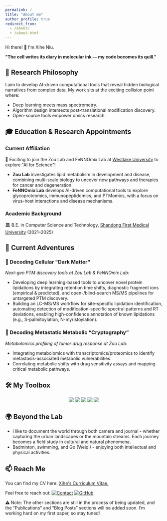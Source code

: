 ```yaml
---
permalink: /
title: "About me"
author_profile: true
redirect_from: 
  - /about/
  - /about.html
---
```


Hi there! 👋 I'm Xihe Niu.  

**"The cell writes its diary in molecular ink — my code becomes its quill."**

## 🧠 Research Philosophy
I aim to develop AI-driven computational tools that reveal hidden biological narratives from complex data. My work sits at the exciting collision point where:
* Deep learning meets mass spectrometry.
* Algorithm design intersects post-translational modification discovery.
* Open-source tools empower omics research.

## 🎓 Education & Research Appointments
### Current Affiliation
🌟 Exciting to join the Zou Lab and FeNNOmix Lab at [Westlake University](https://www.westlake.edu.cn/) to explore "AI for Science"!
  * **Zou Lab** investigates lipid metabolism in development and disease, combining multi-scale biology to uncover new pathways and therapies for cancer and degeneration.
  * **FeNNOmix Lab** develops AI-driven computational tools to explore glycoproteomics, immunopeptidomics, and PTMomics, with a focus on virus-host interactions and disease mechanisms.

### Academic Background
🏛️ B.E. in Computer Science and Technology, [Shandong First Medical University](https://www.sdfmu.edu.cn/) (2021–2025)

## 🚀 Current Adventures
### 🌌 Decoding Cellular "Dark Matter"
*Next-gen PTM discovery tools at Zou Lab & FeNNOmix Lab*:
* Developing deep learning-based tools to uncover novel protein lipidations by integrating retention time shifts, diagnostic fragment ions (empirical & predicted), and open-/blind-search MS/MS pipelines for untargeted PTM discovery.
* Building an LC-MS/MS workflow for site-specific lipidation identification, automating detection of modification-specific spectral patterns and RT deviations, enabling high-confidence annotation of known lipidations (e.g., S-palmitoylation, N-myristoylation).

### 🔬 Decoding Metastatic Metabolic “Cryptography”
*Metabolomics profiling of tumor drug response at Zou Lab*:
* Integrating metabolomics with transcriptomics/proteomics to identify metastasis-associated metabolic vulnerabilities.
* Correlating metabolic shifts with drug sensitivity assays and mapping critical metabolic pathways.


## 🛠️ My Toolbox
<div align="center">
  <!-- 编程语言 -->
  <img src="https://skillicons.dev/icons?i=python,java,c,cpp&theme=light" />
  
  <!-- 数据科学与AI -->
  <img src="https://skillicons.dev/icons?i=pytorch,anaconda&theme=light" />
  
  <!-- 开发工具 -->
  <img src="https://skillicons.dev/icons?i=vscode,visualstudio,linux,ubuntu,docker&theme=light" />
  
  <!-- 文档与数据库 -->
  <img src="https://skillicons.dev/icons?i=md,mongodb,mysql&theme=light" />
  
  <!-- 设计工具 -->
  <img src="https://skillicons.dev/icons?i=ai,ps&theme=light" />
</div>


## 🌍 Beyond the Lab
* I like to document the world through both camera and journal - whether capturing the urban landscapes or the mountain streams. Each journey becomes a field study in cultural and natural phenomena.
* Badminton, swimming, and Go (Weiqi) - enjoying both intellectual and physical activities.

## 📫 Reach Me
You can find my CV here: [Xihe's Curriculum Vitae.](../assets/XiheNiu-CV.pdf)

Feel free to reach out: [![Contact](https://img.shields.io/badge/niuxihe@westlake.edu.cn-Contact_Me-D14836?logo=gmail&style=flat-square)](mailto:niuxihe@westlake.edu.cn) [![GitHub](https://img.shields.io/badge/GitHub-@XiheNiu-181717?logo=github&style=flat)](https://github.com/XiheNiu)

⚠️ Note: The other sections are still in the process of being updated, and the “Publications” and “Blog Posts” sections will be added soon. I’m working hard on my first paper, so stay tuned!
